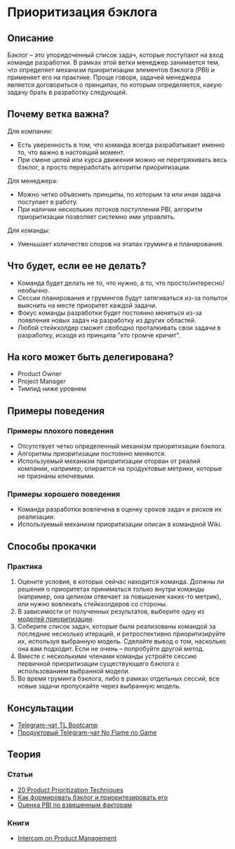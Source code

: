# Приоритизация бэклога
## Описание
Бэклог – это упорядоченный список задач, которые поступают на вход команде разработки. В рамках этой ветки менеджер занимается тем, что определяет механизм приоритизации элементов бэклога (PBI) и применяет его на практике. Проще говоря, задачей менеджера является договориться о принципах, по которым определяется, какую задачу брать в разработку следующей.

## Почему ветка важна?
Для компании:
- Есть уверенность в том, что команда всегда разрабатывает именно то, что важно в настоящий момент.
- При смене целей или курса движения можно не перетряхивать весь бэклог, а просто переработать алгоритм приоритизации.

Для менеджера:
- Можно четко объяснить принципы, по которым та или иная задача поступает в работу.
- При наличии нескольких потоков поступления PBI, алгоритм приоритизации позволяет системно ими управлять.

Для команды:
- Уменьшает количество споров на этапах груминга и планирования.

## Что будет, если ее не делать?
- Команда будет делать не то, что нужно, а то, что просто/интересно/необычно.
- Сессии планирования и грумингов будут затягиваться из-за попыток выяснить на месте приоритет каждой задачи.
- Фокус команды разработки будет постоянно меняться из-за появления новых задач на разработку из других областей.
- Любой стейкхолдер сможет свободно проталкивать свои задачи в разработку, исходя из принципа "кто громче кричит".

## На кого может быть делегирована?
- Product Owner
- Project Manager
- Тимлид ниже уровнем

## Примеры поведения
### Примеры плохого поведения
- Отсутствует четко определенный механизм приоритизации бэклога.
- Алгоритмы приоритизации постоянно меняются.
- Используемый механизм приоритизации оторван от реалий компании, например, опирается на продуктовые метрики, которые не признаны ключевыми.

### Примеры хорошего поведения
- Команда разработки вовлечена в оценку сроков задач и рисков их реализации.
- Используемый механизм приоритизации описан в командной Wiki.

## Способы прокачки
### Практика
1. Оцените условия, в которых сейчас находится команда. Должны ли решения о приоритетах приниматься только внутри команды (например, она целиком отвечает за повышение каких-то метрик), или нужно вовлекать стейкхолдеров со стороны.
2. В зависимости от полученных результатов, выберите одну из [моделей приоритизации](https://foldingburritos.com/product-prioritization-techniques/).
3. Соберите список задач, которые были реализованы командой за последние несколько итераций, и ретроспективно приоритизируйте их, используя выбранную модель. Сделайте вывод о том, насколько она вам подходит. Если не очень – попробуйте другой метод.
4. Вместе с несколькими членами команды устройте сессию первичной приоритизации существующего бэклога с использованием выбранной модели.
5. Во время груминга бэклога, либо в рамках отдельных сессий, все новые задачи пропускайте через выбранную модель.

## Консультации
- [Telegram-чат TL Bootcamp](https://tlinks.run/tlbootcamp)
- [Продуктовый Telegram-чат No Flame no Game](https://t.me/joinchat/BrfI2UHjvA2HbQNSW4Irog)

## Теория
### Статьи
- [20 Product Prioritization Techniques](https://foldingburritos.com/product-prioritization-techniques/)
- [Как формировать бэклог и приоритезировать его](https://medium.com/how-i-met-your-product/%D0%BA%D0%B0%D0%BA-%D1%84%D0%BE%D1%80%D0%BC%D0%B8%D1%80%D0%BE%D0%B2%D0%B0%D1%82%D1%8C-%D0%B1%D1%8D%D0%BA%D0%BB%D0%BE%D0%B3-%D0%B8-%D0%BF%D1%80%D0%B8%D0%BE%D1%80%D0%B8%D1%82%D0%B5%D0%B7%D0%B8%D1%80%D0%BE%D0%B2%D0%B0%D1%82%D1%8C-%D0%B5%D0%B3%D0%BE-8f96d6e420d0)
- [Оценка PBI по взвешенным факторам](https://vc.ru/flood/22898-scoring-backlog)

### Книги
- [Intercom on Product Management](https://www.intercom.com/books/product-management)
